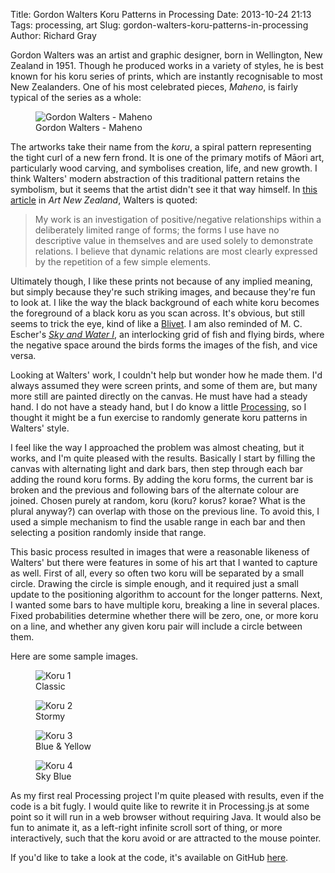 Title: Gordon Walters Koru Patterns in Processing
Date: 2013-10-24 21:13
Tags: processing, art
Slug: gordon-walters-koru-patterns-in-processing
Author: Richard Gray

Gordon Walters was an artist and graphic designer, born in Wellington, New
Zealand in 1951. Though he produced works in a variety of styles, he is best
known for his koru series of prints, which are instantly recognisable to most
New Zealanders. One of his most celebrated pieces, *Maheno*, is fairly typical
of the series as a whole:

<figure>
<img src="/images/Walters_Maheno.jpg" alt="Gordon Walters - Maheno">
<figcaption>Gordon Walters - Maheno</figcaption>
</figure>

The artworks take their name from the *koru*, a spiral pattern representing the
tight curl of a new fern frond. It is one of the primary motifs of Māori art,
particularly wood carving, and symbolises creation, life, and new growth.
I think Walters' modern abstraction of this traditional pattern retains the
symbolism, but it seems that the artist didn't see it that way himself. In [this
article](http://www.art-newzealand.com/Issues1to40/walters.htm) in *Art New
Zealand*, Walters is quoted:

> My work is an investigation of positive/negative relationships within
> a deliberately limited range of forms; the forms I use have no descriptive
> value in themselves and are used solely to demonstrate relations. I believe
> that dynamic relations are most clearly expressed by the repetition of a few
> simple elements.

Ultimately though, I like these prints not because of any implied meaning, but
simply because they're such striking images, and because they're fun to look at.
I like the way the black background of each white koru becomes the foreground of
a black koru as you scan across. It's obvious, but still seems to trick the eye,
kind of like a [Blivet](https://en.wikipedia.org/wiki/Blivet).  I am also
reminded of M. C.  Escher's [*Sky and Water
I*](https://en.wikipedia.org/wiki/Sky_and_Water_I), an interlocking grid of fish
and flying birds, where the negative space around the birds forms the images of
the fish, and vice versa.

Looking at Walters' work, I couldn't help but wonder how he made them. I'd
always assumed they were screen prints, and some of them are, but many more
still are painted directly on the canvas. He must have had a steady hand. I do
not have a steady hand, but I do know a little
[Processing](http://processing.org), so I thought it might be a fun exercise to
randomly generate koru patterns in Walters' style.

I feel like the way I approached the problem was almost cheating, but it works,
and I'm quite pleased with the results. Basically I start by filling the canvas
with alternating light and dark bars, then step through each bar adding the
round koru forms. By adding the koru forms, the current bar is broken and the
previous and following bars of the alternate colour are joined. Chosen purely at
random, koru (koru? korus? korae? What is the plural anyway?) can overlap with
those on the previous line. To avoid this, I used a simple mechanism to find the
usable range in each bar and then selecting a position randomly inside that
range.

This basic process resulted in images that were a reasonable likeness of
Walters' but there were features in some of his art that I wanted to capture as
well. First of all, every so often two koru will be separated by a small circle.
Drawing the circle is simple enough, and it required just a small update to the
positioning algorithm to account for the longer patterns. Next, I wanted some
bars to have multiple koru, breaking a line in several places. Fixed
probabilities determine whether there will be zero, one, or more koru on a line,
and whether any given koru pair will include a circle between them.

Here are some sample images.

<figure>
<img src="/images/pkoru1.jpg" alt="Koru 1">
<figcaption>Classic</figcaption>
</figure>
<figure>
<img src="/images/pkoru2.jpg" alt="Koru 2">
<figcaption>Stormy</figcaption>
</figure>
<figure>
<img src="/images/pkoru3.png" alt="Koru 3">
<figcaption>Blue & Yellow</figcaption>
</figure>
<figure>
<img src="/images/pkoru4.png" alt="Koru 4">
<figcaption>Sky Blue</figcaption>
</figure>

As my first real Processing project I'm quite pleased with results, even if the
code is a bit fugly. I would quite like to rewrite it in Processing.js at some
point so it will run in a web browser without requiring Java. It would also be
fun to animate it, as a left-right infinite scroll sort of thing, or more
interactively, such that the koru avoid or are attracted to the mouse pointer.

If you'd like to take a look at the code, it's available on GitHub
[here](https://github.com/vortura/walters).
